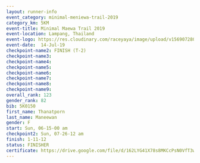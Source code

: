 ```yaml
---
layout: runner-info 
event_category: minimal-meniewa-trail-2019 
category_km: 5KM 
event-title: Minimal Maewa Trail 2019 
event-location: Lampang, Thailand 
event-logo: https://res.cloudinary.com/raceyaya/image/upload/v1569072805/logo/minimal-trail_ktnvsp.jpg 
event-date:  14-Jul-19 
checkpoint-name2: FINISH (T-2) 
checkpoint-name3: 
checkpoint-name4: 
checkpoint-name5: 
checkpoint-name6: 
checkpoint-name7: 
checkpoint-name8: 
checkpoint-name9: 
overall_rank: 123
gender_rank: 82
bib: 5K0150
first_name: Thanatporn
last_name: Maneewan
gender: F
start: Sun, 06-15-00 am
checkpoint2: Sun, 07-26-12 am
finish: 1-11-12
status: FINISHER
certificate: https://drive.google.com/file/d/162LYG41X78s8MKCcPsN0VfT3w0f-F9lL/view?usp=sharing
---
```

